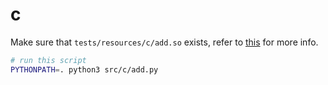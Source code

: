 # c

Make sure that `tests/resources/c/add.so` exists, refer to [this](../../tests/resources/c/README.md) for more info.

```bash
# run this script
PYTHONPATH=. python3 src/c/add.py 
```
